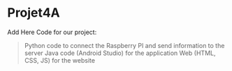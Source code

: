 # Projet4A

Add Here Code for our project:
>Python code to connect the Raspberry PI and send information to the server
>Java code (Android Studio) for the application
>Web (HTML, CSS, JS) for the website
